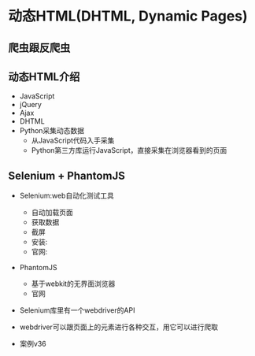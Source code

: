 # 动态HTML(DHTML, Dynamic Pages)
## 爬虫跟反爬虫

## 动态HTML介绍
- JavaScript
- jQuery
- Ajax
- DHTML
- Python采集动态数据
    - 从JavaScript代码入手采集
    - Python第三方库运行JavaScript，直接采集在浏览器看到的页面

## Selenium + PhantomJS
- Selenium:web自动化测试工具
    - 自动加载页面
    - 获取数据
    - 截屏
    - 安装:
    - 官网:
- PhantomJS
    - 基于webkit的无界面浏览器
    - 官网
    
- Selenium库里有一个webdriver的API
- webdriver可以跟页面上的元素进行各种交互，用它可以进行爬取    
- 案例v36